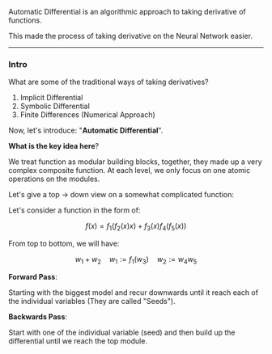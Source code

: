 Automatic Differential is an algorithmic approach to taking derivative of functions. 

This made the process of taking derivative on the Neural Network easier. 

---
### **Intro**

What are some of the traditional ways of taking derivatives? 
1. Implicit Differential 
2. Symbolic Differential 
3. Finite Differences (Numerical Approach)

Now, let's introduce: "**Automatic Differential**". 

**What is the key idea here**? 

We treat function as modular building blocks, together, they made up a very complex composite function. At each level, we only focus on one atomic operations on the modules. 

Let's give a top -> down view on a somewhat complicated function: 

Let's consider a function in the form of: 

$$
f(x) = f_1(f_2(x)x) + f_3(x)f_4(f_5(x))
$$

From top to bottom, we will have: 

$$
w_1 + w_2\quad w_1 := f_1(w_3) \quad w_2 := w_4w_5
$$


**Forward Pass**: 

Starting with the biggest model and recur downwards until it reach each of the individual variables (They are called "Seeds").

**Backwards Pass**: 

Start with one of the individual variable (seed) and then build up the differential until we reach the top module.

